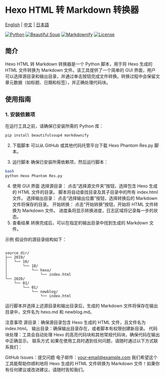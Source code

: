 # Hexo HTML 转 Markdown 转换器

[English](./README.md) | [中文](./README.zh.md) | [日本語](./README.ja.md)

[![Python](https://img.shields.io/badge/Python-3.8%2B-blue?logo=python)](https://www.python.org/) [![Beautiful Soup](https://img.shields.io/badge/Beautiful_Soup-4.0+-green)](https://www.crummy.com/software/BeautifulSoup/) [![Markdownify](https://img.shields.io/badge/Markdownify-0.11.6-orange)](https://github.com/matthewwithanm/python-markdownify) [![License](https://img.shields.io/badge/License-MIT-yellow)](LICENSE)

## 简介

Hexo HTML 转 Markdown 转换器是一个 Python 脚本，用于将 Hexo 生成的 HTML 文件转换为 Markdown 文件。该工具提供了一个简单的 GUI 界面，用户可以选择源目录和输出目录，并通过单击按钮完成文件转换。转换过程中会保留文章元数据（如标题、日期和标签），并正确处理代码块。

## 使用指南

### 1. 安装依赖项

在运行工具之前，请确保已安装所需的 Python 库：

```bash
pip install beautifulsoup4 markdownify

```
2. 下载脚本
可以从 GitHub 或其他代码托管平台下载 Hexo Phantom Res.py 脚本。

3. 运行脚本
确保已安装所需依赖项，然后运行脚本：

```bash
bash
python Hexo Phantom Res.py
```

4. 使用 GUI 界面
选择源目录：
点击“选择源文件夹”按钮，选择包含 Hexo 生成的 HTML 文件的目录。
脚本将自动查找目录及其子目录中的所有 index.html 文件。
选择输出目录：
点击“选择输出位置”按钮，选择转换后的 Markdown 文件将保存的目录。
开始转换：
点击“开始转换”按钮，开始将 HTML 文件转换为 Markdown 文件。
进度条将显示转换进度，日志区域将记录每一步的状态。
5. 查看结果
转换完成后，可以在指定的输出目录中找到生成的 Markdown 文件。

示例
假设你的源目录结构如下：
```

source_dir/
├── 2019/
│   └── 10/
│       └── 18/
│           └── hexo/
│               └── index.html
└── 2020/
    └── 01/
        └── 01/
            └── newblog/
                └── index.html

```

运行脚本并选择上述源目录和输出目录后，生成的 Markdown 文件将保存在输出目录中，文件名为 hexo.md 和 newblog.md。

注意事项
源目录：确保源目录包含 Hexo 生成的 HTML 文件，且文件名为 index.html。
输出目录：确保输出目录存在，或者脚本有权限创建新目录。
代码块处理：工具会自动处理 Hexo 的高亮代码块和其他常规代码块，确保代码在输出中正确显示。
联系方式
如果在使用工具时遇到任何问题，请随时通过以下方式联系我们：

GitHub Issues：提交问题
电子邮件：your-email@example.com
我们希望这个工具能帮助你顺利地将 Hexo 生成的 HTML 文件转换为 Markdown 文件！如果你有任何建议或改进建议，请随时告知我们。